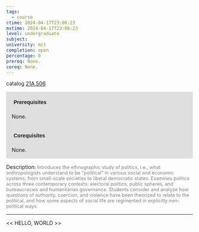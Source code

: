 ```yaml
---
tags:
  - course
ctime: 2024-04-17T23:06:23
mstime: 2024-04-17T23:06:23
level: undergraduate
subject: 
university: mit
completion: open
percentage: 0
prereq: None.
coreq: None.
---
```


catalog [21A.506](http://student.mit.edu/catalog/m21Aa.html#21A.506)

<span style="display: block; padding: 15px; background-color: rgb(100, 100, 100, 0.2);"><font id="m_prereq2117_0" style="display: block; font-family: Arial, sans-serif; font-weight: bold; padding: 5px">Prerequisites</font><br><span id="prereq2117_0">None.</span></span>
<span style="display: block; padding: 15px; background-color: rgb(100, 100, 100, 0.2);"><font id="m_coreq2117_0" style="display: block; font-family: Arial, sans-serif; font-weight: bold; padding: 5px">Corequisites</font><br><span id="coreq2117_0">None.</span></span>

<font style="">Description:</font>
<font style="color: grey; font-size: 0.8rem;">Introduces the ethnographic study of politics, i.e., what anthropologists understand to be "political" in various social and economic systems, from small-scale societies to liberal democratic states. Examines politics across three contemporary contexts: electoral politics, public spheres, and bureaucracies and humanitarian governance.  Students consider and analyze how questions of authority, coercion, and violence have been theorized to relate to the political, and how some aspects of social life are regimented in explicitly non-political ways.</font>



---

<< HELLO, WORLD >>
